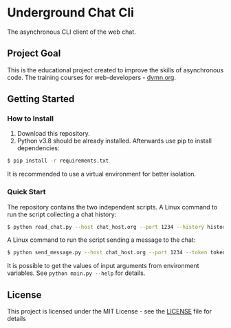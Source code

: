 # Underground Chat Cli

The asynchronous CLI client of the web chat.

## Project Goal
This is the educational project created to improve the skills of asynchronous code.
The training courses for web-developers - [dvmn.org](https://dvmn.org/).

## Getting Started

### How to Install

1. Download this repository.
2. Python v3.8 should be already installed. Afterwards use pip to install dependencies:
```bash
$ pip install -r requirements.txt
```
It is recommended to use a virtual environment for better isolation.

### Quick Start

The repository contains the two independent scripts.
A Linux command to run the script collecting a chat history:
```bash
$ python read_chat.py --host chat_host.org --port 1234 --history history.txt
```
A Linux command to run the script sending a message to the chat:
```bash
$ python send_message.py --host chat_host.org --port 1234 --token token --message Hello Everyone! 
```
It is possible to get the values of input arguments from environment variables. 
See `python main.py --help` for details.

## License

This project is licensed under the MIT License - see the [LICENSE](LICENSE) file for details
